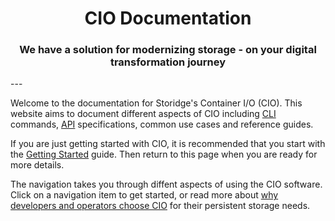 <center><h1>CIO Documentation</h1></center>
<center><h3>We have a solution for modernizing storage - on your digital transformation journey</h3></center>
---

Welcome to the documentation for Storidge's Container I/O (CIO). 
This website aims to document different aspects of CIO including [CLI](https://docs.storidge.com/cio_cli/overview.html) commands, 
[API](https://storidge.com/api/) specifications, common use cases and reference guides. 

If you are just getting started with CIO, it is recommended that you start with the [Getting Started](https://guide.storidge.com) guide. 
Then return to this page when you are ready for more details.

The navigation takes you through diffent aspects of using the CIO software. 
Click on a navigation item to get started, or read more about [why developers and operators choose CIO](https://guide.storidge.com/what_is_cio/introduction.html) 
for their persistent storage needs.




